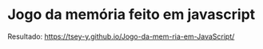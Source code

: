 # Jogo da memória feito em javascript
Resultado: https://tsey-y.github.io/Jogo-da-mem-ria-em-JavaScript/
